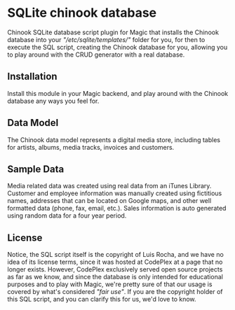 # SQLite chinook database

Chinook SQLite database script plugin for Magic that installs the Chinook database into
your _"/etc/sqlite/templates/"_ folder for you, for then to execute the SQL script, creating
the Chinook database for you, allowing you to play around with the CRUD generator with a real
database.

## Installation

Install this module in your Magic backend, and play around with the Chinook database any ways
you feel for.

## Data Model

The Chinook data model represents a digital media store, including tables for artists, albums,
media tracks, invoices and customers.

## Sample Data

Media related data was created using real data from an iTunes Library. Customer and employee
information was manually created using fictitious names, addresses that can be located on
Google maps, and other well formatted data (phone, fax, email, etc.). Sales information is
auto generated using random data for a four year period.

## License

Notice, the SQL script itself is the copyright of Luis Rocha, and we have no idea of its
license terms, since it was hosted at CodePlex at a page that no longer exists. However,
CodePlex exclusively served open source projects as far as we know, and since the database
is only intended for educational purposes and to play with Magic, we're pretty sure of
that our usage is covered by what's considered _"fair use"_. If you are the copyright holder
of this SQL script, and you can clarify this for us, we'd love to know.
